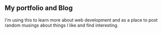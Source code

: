 ## My portfolio and Blog

I'm using this to learn more about web development and as a place to post random musings about things I like and find interesting.
